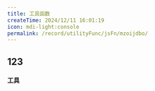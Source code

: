 ```yaml
---
title: 工具函数
createTime: 2024/12/11 16:01:19
icon: mdi-light:console
permalink: /record/utilityFunc/jsFn/mzoijdbo/
---
```

## 123
#### 工具
